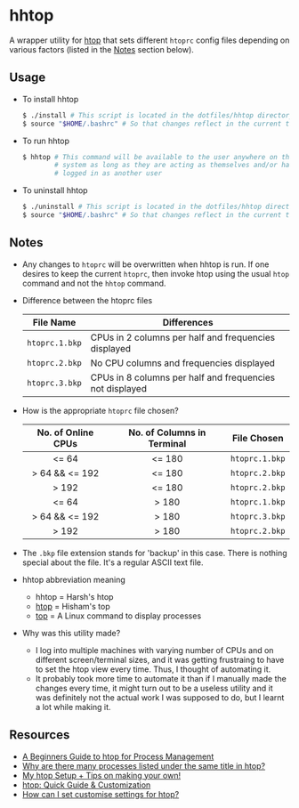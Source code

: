 # hhtop

A wrapper utility for [htop](https://htop.dev) that sets different `htoprc`
config files depending on various factors (listed in the [Notes](#notes) section
below).

## Usage

-	To install hhtop

	```bash
	$ ./install # This script is located in the dotfiles/hhtop directory
	$ source "$HOME/.bashrc" # So that changes reflect in the current terminal
	```

-	To run hhtop

	```bash
	$ hhtop # This command will be available to the user anywhere on the
			# system as long as they are acting as themselves and/or have not
			# logged in as another user
	```

-	To uninstall hhtop

	```bash
	$ ./uninstall # This script is located in the dotfiles/hhtop directory
	$ source "$HOME/.bashrc" # So that changes reflect in the current terminal
	```

## Notes

-	Any changes to `htoprc` will be overwritten when hhtop is run. If one
	desires to keep the current `htoprc`, then invoke htop using the usual
	`htop` command and not the `hhtop` command.

-	Difference between the htoprc files

	| File Name | Differences |
	| --------- | ----------- |
	| `htoprc.1.bkp` | CPUs in 2 columns per half and frequencies displayed |
	| `htoprc.2.bkp` | No CPU columns and frequencies displayed |
	| `htoprc.3.bkp` | CPUs in 8 columns per half and frequencies not displayed |

-	How is the appropriate `htoprc` file chosen?

	| No. of Online CPUs | No. of Columns in Terminal | File Chosen |
	| :----------------: | :------------------------: | :---------: |
	| <= 64 | <= 180 | `htoprc.1.bkp` |
	| > 64 && <= 192 | <= 180 | `htoprc.2.bkp` |
	| > 192 | <= 180 | `htoprc.2.bkp` |
	| <= 64 | > 180 | `htoprc.1.bkp` |
	| > 64 && <= 192 | > 180 | `htoprc.3.bkp` |
	| > 192 | > 180 | `htoprc.2.bkp` |

-	The `.bkp` file extension stands for 'backup' in this case. There is nothing
	special about the file. It's a regular ASCII text file.

-	hhtop abbreviation meaning
	-	hhtop = Harsh's htop
	-	[htop](https://htop.dev) = Hisham's top
	-	[top](https://www.man7.org/linux/man-pages/man1/top.1.html) = A Linux command to display processes

-	Why was this utility made?
	-	I log into multiple machines with varying number of CPUs and on
		different screen/terminal sizes, and it was getting frustraing to have
		to set the htop view every time. Thus, I thought of automating it.
	-	It probably took more time to automate it than if I manually made the
		changes every time, it might turn out to be a useless utility and it was
		definitely not the actual work I was supposed to do, but I learnt a lot
		while making it.

## Resources

-	[A Beginners Guide to htop for Process Management](https://spin.atomicobject.com/htop-guide)
-	[Why are there many processes listed under the same title in htop?](https://superuser.com/questions/118086/why-are-there-many-processes-listed-under-the-same-title-in-htop)
-	[My htop Setup + Tips on making your own!](https://dev.to/janjitsu/my-htop-setup-3fng)
-	[htop: Quick Guide & Customization](https://linuxblog.io/htop-quick-guide-customization)
-	[How can I set customise settings for htop?](https://unix.stackexchange.com/questions/147885/how-can-i-set-customise-settings-for-htop)

